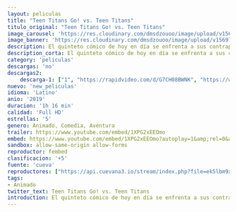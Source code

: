 ```yaml
---
layout: peliculas
title: "Teen Titans Go! vs. Teen Titans"
titulo_original: "Teen Titans Go! vs. Teen Titans"
image_carousel: 'https://res.cloudinary.com/dmsdzouoo/image/upload/v1569720187/teen-titans-min_d3smdp.jpg'
image_banner: 'https://res.cloudinary.com/dmsdzouoo/image/upload/v1569720194/teen-titans-go-vs-teen-titans-exclusive-trailer-debut_9zna-min_fyvqna.jpg'
description: El quinteto cómico de hoy en día se enfrenta a sus contrapartes de 2003 cuando los villanos de cada uno de sus mundos unen fuerzas para enfrentar a los dos equipos de Titán. Tendrán que dejar a un lado sus diferencias y trabajar juntos para combatir a Trigon, Hexagon, Santa Claus y el tiempo para salvar el universo.
description_corta: El quinteto cómico de hoy en día se enfrenta a sus contrapartes de 2003 cuando los villanos de cada uno de sus mundos unen fuerzas para enfrentar a los dos equipos de Titán. Tendrán que dejar a un lado sus diferencias y trabajar juntos para combatir a
category: 'peliculas'
descargas: 'no'
descargas2:
    descarga-1: ["1", "https://rapidvideo.com/d/G7CH08BWNK", "https://www.google.com/s2/favicons?domain=openload.co","OpenLoad","https://res.cloudinary.com/imbriitneysam/image/upload/v1541473684/mexico.png", "Latino", "Full HD"]
nuevo: 'new_peliculas'
idioma: 'Latino'
anio: '2019'
duracion: '1h 16 min'
calidad: 'Full HD'
estrellas: '5'
genero: Animado, Comedia, Aventura
trailer: https://www.youtube.com/embed/1XPG2xEEOmo
embed: https://www.youtube.com/embed/1XPG2xEEOmo?autoplay=1&amp;rel=0&amp;hd=1&border=0&wmode=opaque&enablejsapi=1&modestbranding=1&controls=1&showinfo=0
sandbox: allow-same-origin allow-forms
reproductor: fembed
clasificacion: '+5'
fuente: 'cueva'
reproductores: ["https://api.cuevana3.io/stream/index.php?file=ek5lbm9xYWNrS0xYMTZLa2xNbkdvY3ZTb3BtZng4TGp6ZFpobGFMUGtOVFYySmlocU5XTzJkRE1tcHFuajVPb2w1eGphMkhEMGVQWDA2S21ZY1hRNEpQWHAyTmpsNVdyblpkbmtYK2p0ZEtzcDJHZm81WT0","https://streampelis.info/public/dist/index.html?id=6aef73fe1f93bbc6e81deb9a406b86f3","https://gdriveplayer.co/embed2.php?link=%252BYHL2jnGHOCjPnFz0PauAAeV%252FiMwIQxrZ5PeHz0aJc%252F%252BhUCnoEtksooADMGsJ%252F3oMkUIKWz3kkjcx1wW4teLPNMz%252Bqi9NEyckVsgshw6y6wtu0jg%252Fx76uqpxiAdGUYQ3HJ8hWFc94%252FSh%252FajdT5RpKy0Q6%252FMZN30sm4CnUiyI0jvG74MFfiUKejUL0bG8Zdi4l6w%252Bm38rupEqpJV9bERXNO","https://gdriveplayer.co/embed2.php?link=1axcaOlmid4v7E6NprF6awjY1yt7WAWGPhVnJqwUfLBTPlEUibiY4uTjyyzXkWcXEiYeyrZ4ljSlfah8wuZSPiZb7DUVT2wpJMCnaBdCT%252FBA39anXLkRz22V7okF9A%252BV%252Bms%252BJPIArXDewN26prcx6sqHAonuYRBdDIqZgoQt3wW0GgfwmiVlwme2I%252BHkBxxpXFqyXWQTngyxIrDNqRbn5H","https://gdriveplayer.co/embed2.php?link=J73LkRy4Zra9w6mhT%252Bm%252BHQZqiR5zASgnNHBfDI1k9H3wrrxmL7sYjB5z%252Bq2SCS0rnnPL26T2WT03BmyxpSoq8JyBsGiwiJ%252BYUG%252FqU92iCSRGMoTN1SX7ujSY3diqkhcPXUtzGmv8rnujFLcQsUa1ZIlbr2BGHKEZb8HmbZLNJwh38FnMEmluTydipduvjgFWA60PAq0JpxF1oFY7bYNE4bR4b8fYPOBcZyOPPa82V%252Fjw%253D%253D","https://api.cuevana3.io/rr/gd.php?h=ek5lbm9xYWNrS0xJMVp5b21KREk0dFBLbjVkaHhkRGdrOG1jbnBpUnhhS1ZwNEppcDZpVTM2K3FwWHRtMjhUSmxzNldmcVBaMXQ3YXRHdGxnS3FSN0txU3FadVkyUT09"]
tags:
- Animado
twitter_text: Teen Titans Go! vs. Teen Titans
introduction: El quinteto cómico de hoy en día se enfrenta a sus contrapartes de 2003 cuando los villanos de cada uno de sus mundos unen fuerzas para enfrentar a los dos equipos de Titán. Tendrán que dejar a un lado sus diferencias y trabajar juntos para combatir a
---
```












